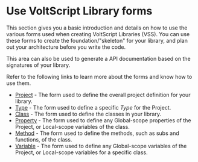 # Use VoltScript Library forms

This section gives you a basic introduction and details on how to use the various forms used when creating VoltScript Libraries (VSS). You can use these forms to create the foundation/"skeleton" for your library, and plan out your architecture before you write the code.  

This area can also be used to generate a API documentation based on the signatures of your library.

Refer to the following links to learn more about the forms and know how to use them.  

- [Project](project.md) - The form used to define the overall project definition for your library.
- [Type](type.md) - The form used to define a specific *Type* for the Project.
- [Class](class.md) - The form used to define the classes in your library.
- [Property](property.md) - The form used to define any Global-scope properties of the Project, or Local-scope variables of the class.
- [Method](method.md) - The form used to define the methods, such as subs and functions, of the class.
- [Variable](variable.md) - The form used to define any Global-scope variables of the Project, or Local-scope variables for a specific class.